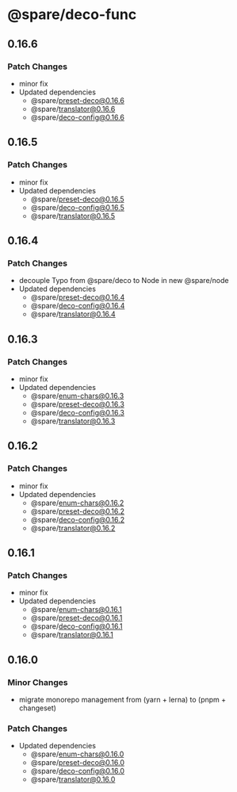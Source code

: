 # @spare/deco-func

## 0.16.6

### Patch Changes

- minor fix
- Updated dependencies
  - @spare/preset-deco@0.16.6
  - @spare/translator@0.16.6
  - @spare/deco-config@0.16.6

## 0.16.5

### Patch Changes

- minor fix
- Updated dependencies
  - @spare/preset-deco@0.16.5
  - @spare/deco-config@0.16.5
  - @spare/translator@0.16.5

## 0.16.4

### Patch Changes

- decouple Typo from @spare/deco to Node in new @spare/node
- Updated dependencies
  - @spare/preset-deco@0.16.4
  - @spare/deco-config@0.16.4
  - @spare/translator@0.16.4

## 0.16.3

### Patch Changes

- minor fix
- Updated dependencies
  - @spare/enum-chars@0.16.3
  - @spare/preset-deco@0.16.3
  - @spare/deco-config@0.16.3
  - @spare/translator@0.16.3

## 0.16.2

### Patch Changes

- minor fix
- Updated dependencies
  - @spare/enum-chars@0.16.2
  - @spare/preset-deco@0.16.2
  - @spare/deco-config@0.16.2
  - @spare/translator@0.16.2

## 0.16.1

### Patch Changes

- minor fix
- Updated dependencies
  - @spare/enum-chars@0.16.1
  - @spare/preset-deco@0.16.1
  - @spare/deco-config@0.16.1
  - @spare/translator@0.16.1

## 0.16.0

### Minor Changes

- migrate monorepo management from (yarn + lerna) to (pnpm + changeset)

### Patch Changes

- Updated dependencies
  - @spare/enum-chars@0.16.0
  - @spare/preset-deco@0.16.0
  - @spare/deco-config@0.16.0
  - @spare/translator@0.16.0
